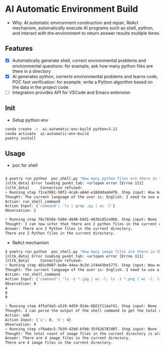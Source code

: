 # AI Automatic Environment Build

* Why: AI automatic environment construction and repair, ReAct mechanism,  automatically execute AI programs such as shell, python, and interact with the environment to return answer results multiple times

## Features

- [x] Automatically generate shell, correct environmental problems and environmental questions: for example, ask how many python files are there in a directory
- [x] AI generates python, corrects environmental problems and learns code, POC fast verification: for example, write a Python algorithm based on the data in the project code.
- [ ] Integration provides API for VSCode and Emacs extension

## Init

* Setup python env
```sh
conda create -n  ai-automatic-env-build python=3.11
conda activate  ai-automatic-env-build
poetry install
```

## Usage

* poc for shell

```sh

$ poetry run python  poc_shell.py "How many python files are there in the current directory?" /home/xlisp/Desktop/ai-automatic-env-build
[nltk_data] Error loading punkt_tab: <urlopen error [Errno 111]
[nltk_data]     Connection refused>
> Running step 71ce7891-50f2-4ca9-a84d-e18dddaa64f0. Step input: How many python files are there in the current directory?
Thought: The current language of the user is: English. I need to use a tool to help me answer the question.
Action: run_shell_command
Action Input: {'command': 'ls | grep .py | wc -l'}
Observation: 2

> Running step 78c7656b-5404-4840-b9d1-463b1d5ce9bb. Step input: None
Thought: I can now infer that there are 2 python files in the current directory. The conversation is complete and no further tools need to be used.
Answer: There are 2 Python files in the current directory.
There are 2 Python files in the current directory.

```

* ReAct mechanism

```sh
$ poetry run python  poc_shell.py "How many image files are there in the current directory?" /home/xlisp/Desktop
[nltk_data] Error loading punkt_tab: <urlopen error [Errno 111]
[nltk_data]     Connection refused>
> Running step 401c0607-be8e-44ea-9c2d-1f4443be5775. Step input: How many image files are there in the current directory?
Thought: The current language of the user is: English. I need to use a tool to help me answer the question.
Action: run_shell_command
Action Input: {'command': 'ls -1 *.jpg | wc -l; ls -1 *.png | wc -l; ls -1 *.gif | wc -l; ls -1 *.jpeg | wc -l'}
Observation: 0
4
0
0

> Running step 4f5afda5-a519-4d59-91de-6021f114af41. Step input: None
Thought: I can parse the output of the shell command to get the total count of image files.
Action: add
Action Input: {'a': 0, 'b': 4}
Observation: 4
> Running step cf0adec5-7b39-42b0-bf00-35f626787d07. Step input: None
Thought: The total count of image files in the current directory is already calculated by adding up all counts. No further action needed.
Answer: There are 4 image files in the current directory.
There are 4 image files in the current directory.

```


